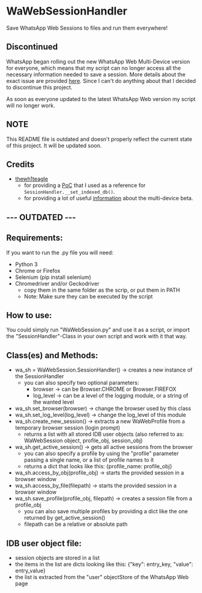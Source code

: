 # WaWebSessionHandler

Save WhatsApp Web Sessions to files and run them everywhere!

## Discontinued

WhatsApp began rolling out the new WhatsApp Web Multi-Device version for everyone, which means that my script can no longer access all the necessary information needed to save a session.
More details about the exact issue are provided [here](https://github.com/jeliebig/WaWebSessionHandler/issues/15).
Since I can't do anything about that I decided to discontinue this project.

As soon as everyone updated to the latest WhatsApp Web version my script will no longer work.


## NOTE

This README file is outdated and doesn't properly reflect the current state of this project. It will be updated soon.

## Credits

- [thewh1teagle](https://github.com/thewh1teagle)
    - for providing a [PoC](https://github.com/jeliebig/WaWebSessionHandler/issues/15#issuecomment-893716129) that I
      used as a reference for `SessionHandler.__set_indexed_db()`.
    - for providing a lot of useful [information](https://github.com/jeliebig/WaWebSessionHandler/issues/15) about the
      multi-device beta.

## --- OUTDATED ---

## Requirements:

If you want to run the .py file you will need:

- Python 3
- Chrome or Firefox
- Selenium (pip install selenium)
- Chromedriver and/or Geckodriver
    - copy them in the same folder as the scrip, or put them in PATH
    - Note: Make sure they can be executed by the script

## How to use:

You could simply run "WaWebSession.py" and use it as a script, or import the "SessionHandler"-Class in your own script and work with it that way.

## Class(es) and Methods:

- wa_sh = WaWebSession.SessionHandler() -> creates a new instance of the SessionHandler
    - you can also specify two optional parameters:
        - browser -> can be Browser.CHROME or Browser.FIREFOX
        - log_level -> can be a level of the logging module, or a string of the wanted level
- wa_sh.set_browser(browser) -> change the browser used by this class
- wa_sh.set_log_level(log_level) -> change the log_level of this module
- wa_sh.create_new_session() -> extracts a new WaWebProfile from a temporary browser session (login prompt)
    - returns a list with all stored IDB user objects (also referred to as: WaWebSession object, profile_obj,
      session_obj)
- wa_sh.get_active_session() -> gets all active sessions from the browser
    - you can also specify a profile by using the "profile" parameter passing a single name, or a list of profile names
      to it
    - returns a dict that looks like this: {profile_name: profile_obj}
- wa_sh.access_by_obj(profile_obj) -> starts the provided session in a browser window
- wa_sh.access_by_file(filepath) -> starts the provided session in a browser window
- wa_sh.save_profile(profile_obj, filepath) -> creates a session file from a profile_obj
    - you can also save multiple profiles by providing a dict like the one returned by get_active_session()
    - filepath can be a relative or absolute path
 
## IDB user object file:

- session objects are stored in a list
- the items in the list are dicts looking like this: {"key": entry_key, "value": entry_value}
- the list is extracted from the "user" objectStore of the WhatsApp Web page
